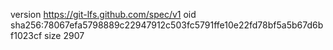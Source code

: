 version https://git-lfs.github.com/spec/v1
oid sha256:78067efa5798889c22947912c503fc5791ffe10e22fd78bf5a5b67d6bf1023cf
size 2907
